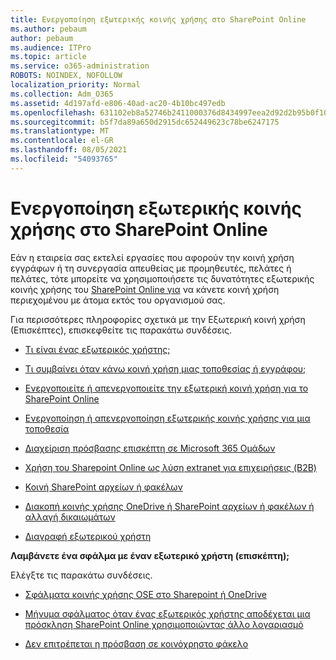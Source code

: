 ```yaml
---
title: Ενεργοποίηση εξωτερικής κοινής χρήσης στο SharePoint Online
ms.author: pebaum
author: pebaum
ms.audience: ITPro
ms.topic: article
ms.service: o365-administration
ROBOTS: NOINDEX, NOFOLLOW
localization_priority: Normal
ms.collection: Adm_O365
ms.assetid: 4d197afd-e806-40ad-ac20-4b10bc497edb
ms.openlocfilehash: 631102eb8a52746b2411000376d8434997eea2d92d2b95b0f102acf2a75f9d2d
ms.sourcegitcommit: b5f7da89a650d2915dc652449623c78be6247175
ms.translationtype: MT
ms.contentlocale: el-GR
ms.lasthandoff: 08/05/2021
ms.locfileid: "54093765"
---
```

# <a name="enable-external-sharing-in-sharepoint-online"></a>Ενεργοποίηση εξωτερικής κοινής χρήσης στο SharePoint Online

Εάν η εταιρεία σας εκτελεί εργασίες που αφορούν την κοινή χρήση εγγράφων ή τη συνεργασία απευθείας με προμηθευτές, πελάτες ή πελάτες, τότε μπορείτε να χρησιμοποιήσετε τις δυνατότητες εξωτερικής κοινής χρήσης του [SharePoint Online για](https://docs.microsoft.com/sharepoint/external-sharing-overview) να κάνετε κοινή χρήση περιεχομένου με άτομα εκτός του οργανισμού σας.

Για περισσότερες πληροφορίες σχετικά με την Εξωτερική κοινή χρήση (Επισκέπτες), επισκεφθείτε τις παρακάτω συνδέσεις.

- [Τι είναι ένας εξωτερικός χρήστης;](https://docs.microsoft.com/sharepoint/external-sharing-overview#what-is-an-external-user)

- [Τι συμβαίνει όταν κάνω κοινή χρήση μιας τοποθεσίας ή εγγράφου;](https://docs.microsoft.com/sharepoint/external-sharing-overview#what-happens-when-i-share-a-site-or-document)

- [Ενεργοποιείτε ή απενεργοποιείτε την εξωτερική κοινή χρήση για το SharePoint Online](https://docs.microsoft.com/sharepoint/turn-external-sharing-on-or-off)

- [Ενεργοποίηση ή απενεργοποίηση εξωτερικής κοινής χρήσης για μια τοποθεσία](https://docs.microsoft.com/sharepoint/change-external-sharing-site)

- [Διαχείριση πρόσβασης επισκέπτη σε Microsoft 365 Ομάδων](https://docs.microsoft.com/microsoft-365/admin/create-groups/manage-guest-access-in-groups)

- [Χρήση του Sharepoint Online ως λύση extranet για επιχειρήσεις (B2B)](https://docs.microsoft.com/sharepoint/create-b2b-extranet)

- [Κοινή SharePoint αρχείων ή φακέλων](https://support.office.com/article/share-sharepoint-files-or-folders-1fe37332-0f9a-4719-970e-d2578da4941c)

- [Διακοπή κοινής χρήσης OneDrive ή SharePoint αρχείων ή φακέλων ή αλλαγή δικαιωμάτων](https://support.office.com/article/stop-sharing-onedrive-or-sharepoint-files-or-folders-or-change-permissions-0a36470f-d7fe-40a0-bd74-0ac6c1e13323)

- [Διαγραφή εξωτερικού χρήστη](https://docs.microsoft.com/sharepoint/remove-users#delete-a-guest-from-the-microsoft-365-admin-center)

**Λαμβάνετε ένα σφάλμα με έναν εξωτερικό χρήστη (επισκέπτη);**

Ελέγξτε τις παρακάτω συνδέσεις. 

- [Σφάλματα κοινής χρήσης OSE στο Sharepoint ή OneDrive](https://docs.microsoft.com/sharepoint/sharepoint-onedrive-error-message)

- [Μήνυμα σφάλματος όταν ένας εξωτερικός χρήστης αποδέχεται μια πρόσκληση SharePoint Online χρησιμοποιώντας άλλο λογαριασμό](https://docs.microsoft.com/sharepoint/support/sharing-and-permissions/error-when-external-user-accepts-an-invitation-by-using-another-account)

- [Δεν επιτρέπεται η πρόσβαση σε κοινόχρηστο φάκελο](https://docs.microsoft.com/sharepoint/support/sharing-and-permissions/cannot-access-shared-folder)

